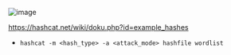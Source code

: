 ![image](https://github.com/user-attachments/assets/336d6e8d-c03b-4cf0-9062-6485fe9878b7)


https://hashcat.net/wiki/doku.php?id=example_hashes
- `hashcat -m <hash_type> -a <attack_mode> hashfile wordlist`


